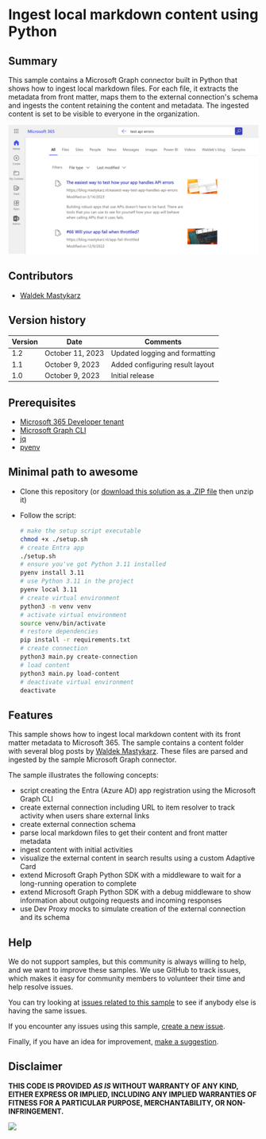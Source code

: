 # Ingest local markdown content using Python

## Summary

This sample contains a Microsoft Graph connector built in Python that shows how to ingest local markdown files. For each file, it extracts the metadata from front matter, maps them to the external connection's schema and ingests the content retaining the content and metadata. The ingested content is set to be visible to everyone in the organization.

![Local markdown files displayed in Microsoft Search search results](assets/screenshot.png)

## Contributors

- [Waldek Mastykarz](https://github.com/waldekmastykarz)

## Version history

Version|Date|Comments
-------|----|--------
1.2|October 11, 2023|Updated logging and formatting
1.1|October 9, 2023|Added configuring result layout
1.0|October 9, 2023|Initial release

## Prerequisites

- [Microsoft 365 Developer tenant](https://developer.microsoft.com/microsoft-365/dev-program)
- [Microsoft Graph CLI](https://devblogs.microsoft.com/microsoft365dev/microsoft-graph-cli-v1-0-0-release-candidate-now-with-beta-support/)
- [jq](https://jqlang.github.io/jq/)
- [pyenv](https://github.com/pyenv/pyenv)

## Minimal path to awesome

- Clone this repository (or [download this solution as a .ZIP file](https://pnp.github.io/download-partial/?url=https://github.com/pnp/graph-connectors-samples/tree/main/samples/python-markdown) then unzip it)
- Follow the script:

    ```sh
    # make the setup script executable
    chmod +x ./setup.sh
    # create Entra app
    ./setup.sh
    # ensure you've got Python 3.11 installed
    pyenv install 3.11
    # use Python 3.11 in the project
    pyenv local 3.11
    # create virtual environment
    python3 -m venv venv
    # activate virtual environment
    source venv/bin/activate
    # restore dependencies
    pip install -r requirements.txt
    # create connection
    python3 main.py create-connection
    # load content
    python3 main.py load-content
    # deactivate virtual environment
    deactivate
    ```

## Features

This sample shows how to ingest local markdown content with its front matter metadata to Microsoft 365. The sample contains a content folder with several blog posts by [Waldek Mastykarz](https://blog.mastykarz.nl/). These files are parsed and ingested by the sample Microsoft Graph connector.

The sample illustrates the following concepts:

- script creating the Entra (Azure AD) app registration using the Microsoft Graph CLI
- create external connection including URL to item resolver to track activity when users share external links
- create external connection schema
- parse local markdown files to get their content and front matter metadata
- ingest content with initial activities
- visualize the external content in search results using a custom Adaptive Card
- extend Microsoft Graph Python SDK with a middleware to wait for a long-running operation to complete
- extend Microsoft Graph Python SDK with a debug middleware to show information about outgoing requests and incoming responses
- use Dev Proxy mocks to simulate creation of the external connection and its schema

## Help

We do not support samples, but this community is always willing to help, and we want to improve these samples. We use GitHub to track issues, which makes it easy for  community members to volunteer their time and help resolve issues.

You can try looking at [issues related to this sample](https://github.com/pnp/graph-connectors-samples/issues?q=label%3A%22sample%3A%python-markdown%22) to see if anybody else is having the same issues.

If you encounter any issues using this sample, [create a new issue](https://github.com/pnp/graph-connectors-samples/issues/new).

Finally, if you have an idea for improvement, [make a suggestion](https://github.com/pnp/graph-connectors-samples/issues/new).

## Disclaimer

**THIS CODE IS PROVIDED *AS IS* WITHOUT WARRANTY OF ANY KIND, EITHER EXPRESS OR IMPLIED, INCLUDING ANY IMPLIED WARRANTIES OF FITNESS FOR A PARTICULAR PURPOSE, MERCHANTABILITY, OR NON-INFRINGEMENT.**

![](https://m365-visitor-stats.azurewebsites.net/SamplesGallery/pnp-graph-connector-python-markdown)
